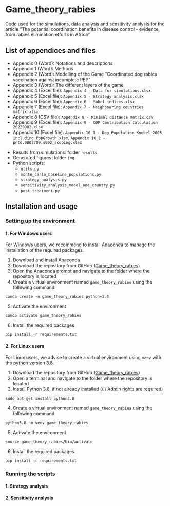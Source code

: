 # Game_theory_rabies

Code used for the simulations, data analysis and sensitivity analysis for the article "The potential coordination 
benefits in disease control - evidence from rabies elimination efforts in Africa"

## List of appendices and files

- Appendix 0 (Word): Notations and descriptions
- Appendix 1 (Word): Methods
- Appendix 2 (Word): Modelling of the Game "Coordinated dog rabies vaccination against incomplete PEP"
- Appendix 3 (Word): The different layers of the game
- Appendix 4 (Excel file): `Appendix 4 - Data for simulations.xlsx`
- Appendix 5 (Excel file): `Appendix 5 - Strategy analysis.xlsx`
- Appendix 6 (Excel file): `Appendix 6 - Sobol indices.xlsx`
- Appendix 7 (Excel file): `Appendix 7 - Neighbouring countries matrix.xlsx`
- Appendix 8 (CSV file): `Appendix 8 - Minimal distance matrix.csv`
- Appendix 9 (Excel file): `Appendix 9 - GDP Contribution Calculation 20220902.xlsx`
- Appendix 10 (Excel file): `Appendix 10_1 - Dog Population Knobel 2005 including PopGrowth.xlsx`,
`Appendix 10_2 - pntd.0003709.s002_scoping.xlsx`

+ Results from simulations: folder `results`
+ Generated figures: folder `img`
+ Python scripts:
  + `utils.py`
  + `monte_carlo_baseline_populations.py`
  + `strategy_analysis.py`
  + `sensitivity_analysis_model_one_country.py`
  + `post_treatment.py`

## Installation and usage
### Setting up the environment
#### 1. For Windows users
For Windows users, we recommend to install [Anaconda](https://www.anaconda.com/products/individual) to manage 
the installation of the required packages. 
1. Download and install Anaconda
2. Download the repository from GitHub ([Game_theory_rabies](https://github.com/SwissTPH/Game_theory_rabies))
3. Open the Anaconda prompt and navigate to the folder where the repository is located
4. Create a virtual environment named `game_theory_rabies` using the following command
```anaconda prompt
conda create -n game_theory_rabies python=3.8
```
5. Activate the environment
```anaconda prompt
conda activate game_theory_rabies
```
6. Install the required packages
```anaconda prompt
pip install -r requirements.txt
```
#### 2. For Linux users

For Linux users, we advise to create a virtual environment using `venv` with
the python version 3.8.
1. Download the repository from GitHub ([Game_theory_rabies](https://github.com/SwissTPH/Game_theory_rabies))
2. Open a terminal and navigate to the folder where the repository is located
3. Install Python 3.8, if not already installed (/!\ Admin rights are required)
```commandline
sudo apt-get install python3.8
```
4. Create a virtual environment named `game_theory_rabies` using the following command
```commandline
python3.8 -m venv game_theory_rabies
```
5. Activate the environment
```commandline
source game_theory_rabies/bin/activate
```
6. Install the required packages
```commandline
pip install -r requirements.txt
```

### Running the scripts
#### 1. Strategy analysis



#### 2. Sensitivity analysis





